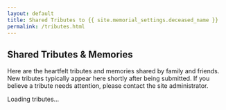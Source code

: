 ```yaml
---
layout: default
title: Shared Tributes to {{ site.memorial_settings.deceased_name }}
permalink: /tributes.html 
---
```


## Shared Tributes & Memories

Here are the heartfelt tributes and memories shared by family and friends. New tributes typically appear here shortly after being submitted. If you believe a tribute needs attention, please contact the site administrator.

<div class="tributes-list" id="tributes-container">
    <p>Loading tributes...</p>
    </div>

<script>
document.addEventListener('DOMContentLoaded', function() {
    const tributesContainer = document.getElementById('tributes-container');
    // The following Liquid tag will be replaced by Jekyll with the actual URL from your _config.yml
    const csvUrl = "{{ site.memorial_settings.published_tributes_csv_url | escape }}";

    if (!csvUrl || csvUrl === "" || csvUrl === "YOUR_PUBLISHED_GOOGLE_SHEET_CSV_URL_HERE") {
        tributesContainer.innerHTML = "<p><em>The tributes feed is not yet configured by the site administrator. Please check back later.</em></p>";
        console.error("Published Tributes CSV URL is not configured in _config.yml or is still the placeholder value.");
        return;
    }

    fetch(csvUrl)
        .then(response => {
            if (!response.ok) {
                throw new Error('Network response was not ok: ' + response.status + ' ' + response.statusText);
            }
            return response.text();
        })
        .then(csvText => {
		    // ---- START OF NEW DIAGNOSTIC CODE ----
    console.log("Raw fetched text (first 1000 characters):");
    console.log(csvText.substring(0, 1000)); 

    // TEMPORARILY STOP FURTHER EXECUTION FOR THIS TEST:
    if (true) { 
        document.getElementById('tributes-container').innerHTML = "<p>Diagnostic Mode: Check browser developer console (F12) for 'Raw fetched text'.</p>";
        return; // Stop the script here
    }
    // ---- END OF NEW DIAGNOSTIC CODE ----
            tributesContainer.innerHTML = ''; // Clear "Loading..." message
            
            // Split CSV text into rows. Google Sheets CSV often uses \r\n or \n.
            // .trim() removes leading/trailing whitespace from the whole CSV text.
            // .split(/\r\n|\n|\r/) splits by any common newline sequence.
            // .slice(1) removes the header row from the CSV.
            const rows = csvText.trim().split(/\r\n|\n|\r/).slice(1); 

            if (rows.length === 0 || (rows.length === 1 && rows[0].trim() === '')) {
                tributesContainer.innerHTML = "<p>No tributes have been shared yet. Please check back soon.</p>";
                return;
            }

            rows.forEach((rowStr, index) => {
                if (rowStr.trim() === '') return; // Skip any completely empty rows

                // Basic CSV parsing: Split by comma. 
                // This simple parser assumes commas are not within fields, 
                // or if they are, fields are properly quoted by Google Sheets.
                const columns = rowStr.split(',').map(field => {
                    // Trim quotes if field is quoted (e.g., "field data")
                    if (field.startsWith('"') && field.endsWith('"')) {
                        // Remove leading/trailing quotes and replace escaped double quotes ("") with a single double quote (")
                        return field.substring(1, field.length - 1).replace(/""/g, '"'); 
                    }
                    return field.trim(); // Trim whitespace from unquoted fields
                });

                if (columns.length >= 3) { // Expecting at least Timestamp, Name, Comment
                    const timestamp = columns[0]; // Already trimmed
                    const name = columns[1];      // Already trimmed
                    const comment = columns[2];   // Already trimmed

                    if (name && comment) { // Only proceed if name and comment are not empty
                        const article = document.createElement('article');
                        article.className = 'tribute-item';

                        // 1. Name
                        const nameHeader = document.createElement('h4'); 
                        nameHeader.className = 'tribute-name';
                        nameHeader.textContent = name;
                        article.appendChild(nameHeader);

                        // 2. Comment (Memory/Tribute)
                        const commentParagraph = document.createElement('p');
                        commentParagraph.className = 'tribute-comment';
                        commentParagraph.textContent = comment; // Relies on CSS `white-space: pre-wrap;` for line breaks
                        article.appendChild(commentParagraph);

                        // 3. Timestamp (Date)
                        if (timestamp) {
                            const dateParagraph = document.createElement('p');
                            dateParagraph.className = 'tribute-date';
                            let formattedDate = 'Date not available';
                            try {
                                const dateObj = new Date(timestamp);
                                // Check if dateObj is valid
                                if (!isNaN(dateObj.getTime())) {
                                    formattedDate = dateObj.toLocaleDateString(undefined, { year: 'numeric', month: 'long', day: 'numeric' }) + ' ' +
                                                    dateObj.toLocaleTimeString(undefined, { hour: '2-digit', minute: '2-digit', hour12: true });
                                } else {
                                    formattedDate = timestamp; // Fallback to raw timestamp if parsing fails
                                }
                            } catch (e) {
                                formattedDate = timestamp; // Fallback if Date object creation fails
                                console.warn("Could not parse date:", timestamp, e);
                            }
                            dateParagraph.textContent = formattedDate;
                            article.appendChild(dateParagraph);
                        }
                        
                        tributesContainer.appendChild(article);

                        // Add <hr class="tribute-divider"> after each item, except the last one effectively
                        if (index < rows.length - 1) {
                            // Check if the next row is not just whitespace to avoid trailing hr
                            let nextRowIsNotEmpty = false;
                            for (let i = index + 1; i < rows.length; i++) {
                                if (rows[i].trim() !== '') {
                                    nextRowIsNotEmpty = true;
                                    break;
                                }
                            }
                            if (nextRowIsNotEmpty) {
                                const hr = document.createElement('hr');
                                hr.className = 'tribute-divider';
                                tributesContainer.appendChild(hr);
                            }
                        }
                    }
                } else {
                    console.warn("Skipping malformed CSV row (not enough columns):", rowStr);
                }
            });
        })
        .catch(error => {
            console.error('Error fetching or processing tributes CSV:', error);
            tributesContainer.innerHTML = "<p><em>Could not load tributes at this time. There might be an issue with the data source or network. Please try again later.</em></p>";
        });
});
</script>
